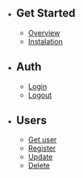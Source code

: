 -   ## Get Started

    -   [Overview](/{{route}}/{{version}}/overview)
    -   [Instalation](/{{route}}/{{version}}/instalation)

-   ## Auth

    -   [Login](/{{route}}/{{version}}/auth#login)
    -   [Logout](/{{route}}/{{version}}/auth#logout)

-   ## Users

    -   [Get user](/{{route}}/{{version}}/Users#get-user)
    -   [Register](/{{route}}/{{version}}/Users#register)
    -   [Update](/{{route}}/{{version}}/Users#update)
    -   [Delete](/{{route}}/{{version}}/Users#delete)
